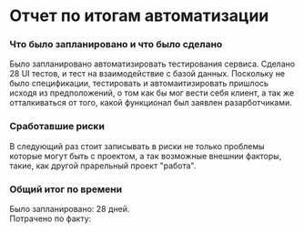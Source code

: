 # Отчет по итогам автоматизации
### Что было запланировано и что было сделано
Было запланировано автоматизировать тестирования сервиса.
Сделано 28 UI тестов, и тест на взаимодействие с базой данных. Поскольку не было спецификации, тестировать 
и автомаитизировать пришлось исходя из предположений, о том как бы мог вести себя клиент, а так же 
отталкиваться от того, какой функционал был заявлен разарботчиками.

### Сработавшие риски
В следующий раз стоит записывать в риски не только проблемы которые могут быть с проектом, а так возможные внешнии факторы,
такие, как другой прарельный проект "работа".

### Общий итог по времени
Было запланировано: 28 дней.  
Потрачено по факту: 

